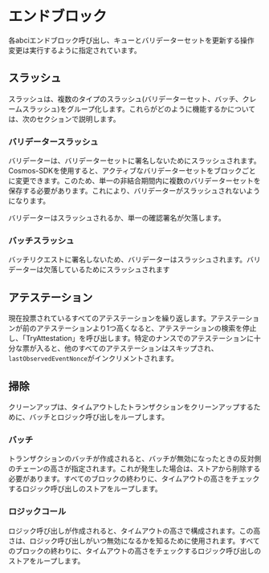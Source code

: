 # エンドブロック

各abciエンドブロック呼び出し、キューとバリデーターセットを更新する操作
変更は実行するように指定されています。

## スラッシュ

スラッシュは、複数のタイプのスラッシュ(バリデーターセット、バッチ、クレームスラッシュ)をグループ化します。これらがどのように機能するかについては、次のセクションで説明します。

### バリデータースラッシュ

バリデーターは、バリデーターセットに署名しないためにスラッシュされます。 Cosmos-SDKを使用すると、アクティブなバリデーターセットをブロックごとに変更できます。このため、単一の非結合期間内に複数のバリデーターセットを保存する必要があります。これにより、バリデーターがスラッシュされないようになります。

バリデーターはスラッシュされるか、単一の確認署名が欠落します。

### バッチスラッシュ

バッチリクエストに署名しないため、バリデーターはスラッシュされます。バリデーターは欠落しているためにスラッシュされます

## アテステーション

現在投票されているすべてのアテステーションを繰り返します。アテステーションが前のアテステーションより1つ高くなると、アテステーションの検索を停止し、「TryAttestation」を呼び出します。特定のナンスでのアテステーションに十分な票が入ると、他のすべてのアテステーションはスキップされ、 `lastObservedEventNonce`がインクリメントされます。

## 掃除

クリーンアップは、タイムアウトしたトランザクションをクリーンアップするために、バッチとロジック呼び出しをループします。

### バッチ

トランザクションのバッチが作成されると、バッチが無効になったときの反対側のチェーンの高さが指定されます。これが発生した場合は、ストアから削除する必要があります。すべてのブロックの終わりに、タイムアウトの高さをチェックするロジック呼び出しのストアをループします。

### ロジックコール

ロジック呼び出しが作成されると、タイムアウトの高さで構成されます。この高さは、ロジック呼び出しがいつ無効になるかを知るために使用されます。すべてのブロックの終わりに、タイムアウトの高さをチェックするロジック呼び出しのストアをループします。